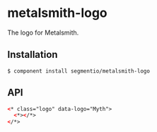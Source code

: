 
# metalsmith-logo

  The logo for Metalsmith.

## Installation

    $ component install segmentio/metalsmith-logo

## API

```html
<* class="logo" data-logo="Myth">
  <*></*>
</*>
```
